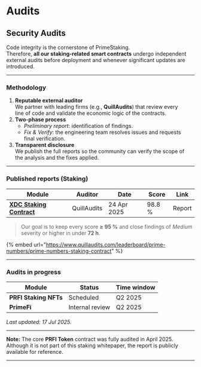 # Audits

## Security Audits

Code integrity is the cornerstone of PrimeStaking.\
Therefore, **all our staking-related smart contracts** undergo independent\
external audits before deployment and whenever significant updates are\
introduced.

***

### Methodology

1. **Reputable external auditor**\
   We partner with leading firms (e.g., **QuillAudits**) that review every   \
   line of code and validate the economic logic of the contracts.
2. **Two-phase process**
   * _Preliminary report_: identification of findings.
   * _Fix & Verify_: the engineering team resolves issues and requests     \
     final verification.
3. **Transparent disclosure**\
   We publish the full reports so the community can verify the scope of   \
   the analysis and the fixes applied.

***

### Published reports (Staking)

| Module                                                                                                           | Auditor     | Date        | Score  | Link   |
| ---------------------------------------------------------------------------------------------------------------- | ----------- | ----------- | ------ | ------ |
| [**XDC Staking Contract**](https://www.quillaudits.com/leaderboard/prime-numbers/prime-numbers-staking-contract) | QuillAudits | 24 Apr 2025 | 98.8 % | Report |

> Our goal is to keep every score **≥ 95 %** and close findings of> _Medium_ severity or higher in under **72 h**.

{% embed url="https://www.quillaudits.com/leaderboard/prime-numbers/prime-numbers-staking-contract" %}

***

### Audits in progress

| Module                | Status          | Time window |
| --------------------- | --------------- | ----------- |
| **PRFI Staking NFTs** | Scheduled       | Q2 2025     |
| **PrimeFi**           | Internal review | Q2 2025     |

_Last updated: 17 Jul 2025._

***

**Note:** The core **PRFI Token** contract was fully audited in April 2025.\
Although it is not part of this staking whitepaper, the report is publicly\
available for reference.

***
